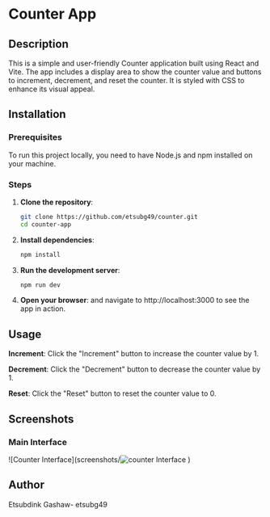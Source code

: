 # Counter App

## Description
This is a simple and user-friendly Counter application built using React and Vite. The app includes a display area to show the counter value and buttons to increment, decrement, and reset the counter. It is styled with CSS to enhance its visual appeal.

## Installation

### Prerequisites
To run this project locally, you need to have Node.js and npm installed on your machine.

### Steps
1. **Clone the repository**:
   ```bash
   git clone https://github.com/etsubg49/counter.git
   cd counter-app
2. **Install dependencies**:
    ```bash
    npm install
3. **Run the development server**:
    ```bash
    npm run dev
4. **Open your browser**:
    and navigate to http://localhost:3000 to see the app in action.
## Usage

**Increment**: Click the "Increment" button to increase the counter value by 1.

**Decrement**: Click the "Decrement" button to decrease the counter value by 1.

**Reset**: Click the "Reset" button to reset the counter value to 0.
## Screenshots
### Main Interface
![Counter Interface](screenshots/![counter Interface](https://github.com/user-attachments/assets/aa7bf38f-69af-44ef-9fb1-ccae52c5b31c)
)
## Author
Etsubdink Gashaw- etsubg49
